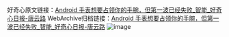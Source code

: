 好奇心原文链接：[Android 手表想要占领你的手腕，但第一波已经失败_智能_好奇心日报-唐云路](https://www.qdaily.com/articles/6165.html)
WebArchive归档链接：[Android 手表想要占领你的手腕，但第一波已经失败_智能_好奇心日报-唐云路](http://web.archive.org/web/20190623170021/https://www.qdaily.com/articles/6165.html)
![image](http://ww3.sinaimg.cn/large/007d5XDply1g3whoc2ykgj30u02ub4pu)